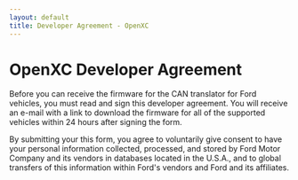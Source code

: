 ```yaml
---
layout: default
title: Developer Agreement - OpenXC
---
```


OpenXC Developer Agreement
========

Before you can receive the firmware for the CAN translator for Ford vehicles,
you must read and sign this developer agreement. You will receive an e-mail with
a link to download the firmware for all of the supported vehicles within 24
hours after signing the form.

By submitting your this form, you agree to voluntarily give consent to have your
personal information collected, processed, and stored by Ford Motor Company and
its vendors in databases located in the U.S.A., and to global transfers of this
information within Ford's vendors and Ford and its affiliates.

<script type='text/javascript' language='JavaScript'
src='https://secure.echosign.com/public/widget?f=3WFQLL2M684N4E'></script>

